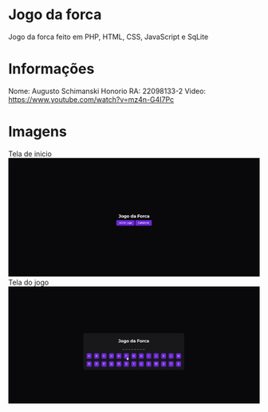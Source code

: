 # Jogo da forca
Jogo da forca feito em PHP, HTML, CSS, JavaScript e SqLite


# Informações
Nome: Augusto Schimanski Honorio
RA: 22098133-2
Video: https://www.youtube.com/watch?v=mz4n-G4I7Pc
# Imagens 
Tela de inicio
![inicio](forca_inicio.png)
Tela do jogo
![jogo](forca_02.png)

